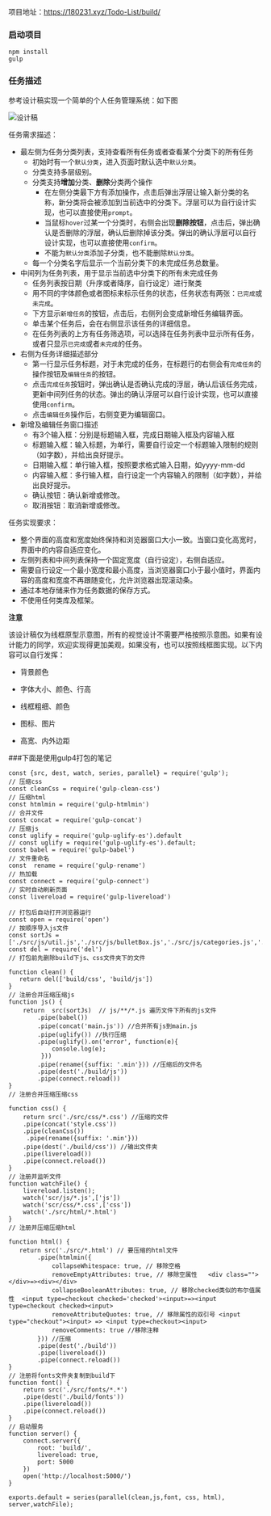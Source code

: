项目地址：https://180231.xyz/Todo-List/build/



### 启动项目

```
npm install
gulp
```

### 任务描述

参考设计稿实现一个简单的个人任务管理系统：如下图

![设计稿](http://ww1.sinaimg.cn/large/0073y0I6gy1gg3qfe8jqij30zk0gon2k.jpg)

任务需求描述：

* 最左侧为任务分类列表，支持查看所有任务或者查看某个分类下的所有任务
    - 初始时有一个`默认分类`，进入页面时默认选中`默认分类`。
    - 分类支持多层级别。
    - 分类支持**增加**分类、**删除**分类两个操作
        - 在左侧分类最下方有添加操作，点击后弹出浮层让输入新分类的名称，新分类将会被添加到当前选中的分类下。浮层可以为自行设计实现，也可以直接使用`prompt`。
        - 当鼠标`hover`过某一个分类时，右侧会出现**删除按钮**，点击后，弹出确认是否删除的浮层，确认后删除掉该分类。弹出的确认浮层可以自行设计实现，也可以直接使用`confirm`。
        - 不能为`默认分类`添加子分类，也不能删除`默认分类`。
    * 每一个分类名字后显示一个当前分类下的未完成任务总数量。
* 中间列为任务列表，用于显示当前选中分类下的所有未完成任务
    - 任务列表按日期（升序或者降序，自行设定）进行聚类
    - 用不同的字体颜色或者图标来标示任务的状态，任务状态有两张：`已完成`或`未完成`。
    - 下方显示`新增任务`的按钮，点击后，右侧列会变成新增任务编辑界面。
    - 单击某个任务后，会在右侧显示该任务的详细信息。
    - 在任务列表的上方有任务筛选项，可以选择在任务列表中显示所有任务，或者只显示`已完成`或者`未完成`的任务。
* 右侧为任务详细描述部分
    - 第一行显示任务标题，对于未完成的任务，在标题行的右侧会有`完成任务`的操作按钮及`编辑任务`的按钮。
    - 点击`完成任务`按钮时，弹出确认是否确认完成的浮层，确认后该任务完成，更新中间列任务的状态。弹出的确认浮层可以自行设计实现，也可以直接使用`confirm`。
    - 点击`编辑任务`操作后，右侧变更为编辑窗口。
* 新增及编辑任务窗口描述
    - 有3个输入框：分别是标题输入框，完成日期输入框及内容输入框
    - 标题输入框：输入标题，为单行，需要自行设定一个标题输入限制的规则（如字数），并给出良好提示。
    - 日期输入框：单行输入框，按照要求格式输入日期，如yyyy-mm-dd
    - 内容输入框：多行输入框，自行设定一个内容输入的限制（如字数），并给出良好提示。
    - 确认按钮：确认新增或修改。
    - 取消按钮：取消新增或修改。

任务实现要求：

* 整个界面的高度和宽度始终保持和浏览器窗口大小一致。当窗口变化高宽时，界面中的内容自适应变化。
* 左侧列表和中间列表保持一个固定宽度（自行设定），右侧自适应。
* 需要自行设定一个最小宽度和最小高度，当浏览器窗口小于最小值时，界面内容的高度和宽度不再跟随变化，允许浏览器出现滚动条。
* 通过本地存储来作为任务数据的保存方式。
* 不使用任何类库及框架。

**注意**

该设计稿仅为线框原型示意图，所有的视觉设计不需要严格按照示意图。如果有设计能力的同学，欢迎实现得更加美观，如果没有，也可以按照线框图实现。以下内容可以自行发挥：

* 背景颜色

* 字体大小、颜色、行高

* 线框粗细、颜色

* 图标、图片

* 高宽、内外边距

  

###下面是使用gulp4打包的笔记

```
const {src, dest, watch, series, parallel} = require('gulp');
// 压缩css
const cleanCss = require('gulp-clean-css')
// 压缩html
const htmlmin = require('gulp-htmlmin')
// 合并文件
const concat = require('gulp-concat')
// 压缩js
const uglify = require('gulp-uglify-es').default
// const uglify = require('gulp-uglify-es').default;
const babel = require('gulp-babel')
// 文件重命名
const  rename = require('gulp-rename')
// 热加载
const connect = require('gulp-connect')
// 实时自动刷新页面
const livereload = require('gulp-livereload')

// 打包后自动打开浏览器运行
const open = require('open')
// 按顺序导入js文件
const sortJs = ['./src/js/util.js','./src/js/bulletBox.js','./src/js/categories.js','./src/js/taskList.js','./src/js/taskDetail.js','./src/js/main.js']
const del = require('del')
// 打包前先删除build下js、css文件夹下的文件

function clean() {
   return del(['build/css', 'build/js'])
}
// 注册合并压缩压缩js
function js() {
    return	src(sortJs)  // js/**/*.js 遍历文件下所有的js文件
        .pipe(babel())
		.pipe(concat('main.js')) //合并所有js到main.js
		.pipe(uglify()) //执行压缩
        .pipe(uglify().on('error', function(e){
            console.log(e);
         }))
		.pipe(rename({suffix: '.min'})) //压缩后的文件名 
		.pipe(dest('./build/js'))
        .pipe(connect.reload())
}
// 注册合并压缩压缩css

function css() {
    return src('./src/css/*.css') //压缩的文件
    .pipe(concat('style.css'))
    .pipe(cleanCss())
     .pipe(rename({suffix: '.min'}))
    .pipe(dest('./build/css')) //输出文件夹
    .pipe(livereload())
    .pipe(connect.reload())
}
// 注册并监听文件
function watchFile() {
    livereload.listen();
    watch('scr/js/*.js',['js'])
    watch('scr/css/*.css',['css'])
    watch('./src/html/*.html')
}
// 注册并压缩压缩html

function html() {
   return src('./src/*.html') // 要压缩的html文件
		.pipe(htmlmin({
            collapseWhitespace: true, // 移除空格
            removeEmptyAttributes: true, // 移除空属性   <div class=""></div>=><div></div>
            collapseBooleanAttributes: true, // 移除checked类似的布尔值属性  <input type=checkout checked='checked'><input>=><input type=checkout checked><input>
            removeAttributeQuotes: true, // 移除属性的双引号 <input type="checkout"><input> => <input type=checkout><input> 
            removeComments: true //移除注释
        })) //压缩
		.pipe(dest('./build'))
        .pipe(livereload())
        .pipe(connect.reload())
}
// 注册将fonts文件夹复制到build下
function font() {
    return src('./src/fonts/*.*') 
    .pipe(dest('./build/fonts'))
    .pipe(livereload())
    .pipe(connect.reload())
}
// 启动服务
function server() {
    connect.server({
        root: 'build/',
        livereload: true,
        port: 5000
    })
    open('http://localhost:5000/')
}

exports.default = series(parallel(clean,js,font, css, html), server,watchFile);
```

